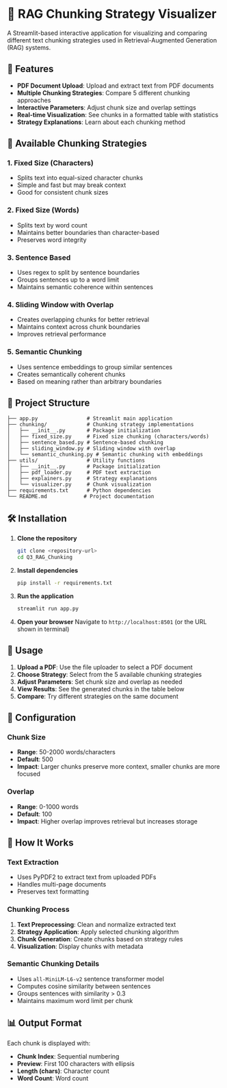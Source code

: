 # 📄 RAG Chunking Strategy Visualizer

A Streamlit-based interactive application for visualizing and comparing different text chunking strategies used in Retrieval-Augmented Generation (RAG) systems.

## 🚀 Features

- **PDF Document Upload**: Upload and extract text from PDF documents
- **Multiple Chunking Strategies**: Compare 5 different chunking approaches
- **Interactive Parameters**: Adjust chunk size and overlap settings
- **Real-time Visualization**: See chunks in a formatted table with statistics
- **Strategy Explanations**: Learn about each chunking method

## 🧩 Available Chunking Strategies

### 1. Fixed Size (Characters)
- Splits text into equal-sized character chunks
- Simple and fast but may break context
- Good for consistent chunk sizes

### 2. Fixed Size (Words)
- Splits text by word count
- Maintains better boundaries than character-based
- Preserves word integrity

### 3. Sentence Based
- Uses regex to split by sentence boundaries
- Groups sentences up to a word limit
- Maintains semantic coherence within sentences

### 4. Sliding Window with Overlap
- Creates overlapping chunks for better retrieval
- Maintains context across chunk boundaries
- Improves retrieval performance

### 5. Semantic Chunking
- Uses sentence embeddings to group similar sentences
- Creates semantically coherent chunks
- Based on meaning rather than arbitrary boundaries

## 📁 Project Structure

```
├── app.py                # Streamlit main application
├── chunking/             # Chunking strategy implementations
│   ├── __init__.py       # Package initialization
│   ├── fixed_size.py     # Fixed size chunking (characters/words)
│   ├── sentence_based.py # Sentence-based chunking
│   ├── sliding_window.py # Sliding window with overlap
│   └── semantic_chunking.py # Semantic chunking with embeddings
├── utils/                # Utility functions
│   ├── __init__.py       # Package initialization
│   ├── pdf_loader.py     # PDF text extraction
│   ├── explainers.py     # Strategy explanations
│   └── visualizer.py     # Chunk visualization
├── requirements.txt      # Python dependencies
└── README.md            # Project documentation
```

## 🛠️ Installation

1. **Clone the repository**
   ```bash
   git clone <repository-url>
   cd Q3_RAG_Chunking
   ```

2. **Install dependencies**
   ```bash
   pip install -r requirements.txt
   ```

3. **Run the application**
   ```bash
   streamlit run app.py
   ```

4. **Open your browser**
   Navigate to `http://localhost:8501` (or the URL shown in terminal)


## 🎯 Usage

1. **Upload a PDF**: Use the file uploader to select a PDF document
2. **Choose Strategy**: Select from the 5 available chunking strategies
3. **Adjust Parameters**: Set chunk size and overlap as needed
4. **View Results**: See the generated chunks in the table below
5. **Compare**: Try different strategies on the same document

## 🔧 Configuration

### Chunk Size
- **Range**: 50-2000 words/characters
- **Default**: 500
- **Impact**: Larger chunks preserve more context, smaller chunks are more focused

### Overlap
- **Range**: 0-1000 words
- **Default**: 100
- **Impact**: Higher overlap improves retrieval but increases storage

## 🧠 How It Works

### Text Extraction
- Uses PyPDF2 to extract text from uploaded PDFs
- Handles multi-page documents
- Preserves text formatting

### Chunking Process
1. **Text Preprocessing**: Clean and normalize extracted text
2. **Strategy Application**: Apply selected chunking algorithm
3. **Chunk Generation**: Create chunks based on strategy rules
4. **Visualization**: Display chunks with metadata

### Semantic Chunking Details
- Uses `all-MiniLM-L6-v2` sentence transformer model
- Computes cosine similarity between sentences
- Groups sentences with similarity > 0.3
- Maintains maximum word limit per chunk

## 📊 Output Format

Each chunk is displayed with:
- **Chunk Index**: Sequential numbering
- **Preview**: First 100 characters with ellipsis
- **Length (chars)**: Character count
- **Word Count**: Word count

